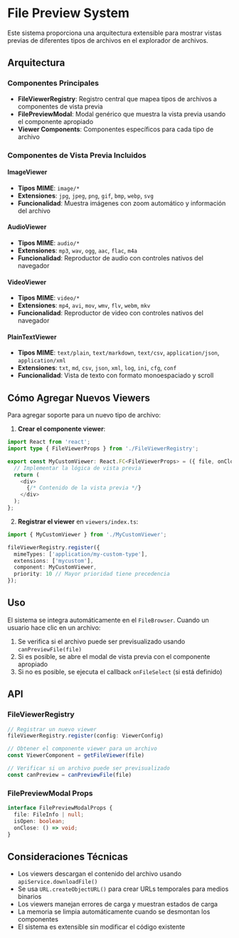 # File Preview System

Este sistema proporciona una arquitectura extensible para mostrar vistas previas de diferentes tipos de archivos en el explorador de archivos.

## Arquitectura

### Componentes Principales

- **FileViewerRegistry**: Registro central que mapea tipos de archivos a componentes de vista previa
- **FilePreviewModal**: Modal genérico que muestra la vista previa usando el componente apropiado
- **Viewer Components**: Componentes específicos para cada tipo de archivo

### Componentes de Vista Previa Incluidos

#### ImageViewer
- **Tipos MIME**: `image/*`
- **Extensiones**: `jpg`, `jpeg`, `png`, `gif`, `bmp`, `webp`, `svg`
- **Funcionalidad**: Muestra imágenes con zoom automático y información del archivo

#### AudioViewer
- **Tipos MIME**: `audio/*`
- **Extensiones**: `mp3`, `wav`, `ogg`, `aac`, `flac`, `m4a`
- **Funcionalidad**: Reproductor de audio con controles nativos del navegador

#### VideoViewer
- **Tipos MIME**: `video/*`
- **Extensiones**: `mp4`, `avi`, `mov`, `wmv`, `flv`, `webm`, `mkv`
- **Funcionalidad**: Reproductor de video con controles nativos del navegador

#### PlainTextViewer
- **Tipos MIME**: `text/plain`, `text/markdown`, `text/csv`, `application/json`, `application/xml`
- **Extensiones**: `txt`, `md`, `csv`, `json`, `xml`, `log`, `ini`, `cfg`, `conf`
- **Funcionalidad**: Vista de texto con formato monoespaciado y scroll

## Cómo Agregar Nuevos Viewers

Para agregar soporte para un nuevo tipo de archivo:

1. **Crear el componente viewer**:
```typescript
import React from 'react';
import type { FileViewerProps } from './FileViewerRegistry';

export const MyCustomViewer: React.FC<FileViewerProps> = ({ file, onClose }) => {
  // Implementar la lógica de vista previa
  return (
    <div>
      {/* Contenido de la vista previa */}
    </div>
  );
};
```

2. **Registrar el viewer** en `viewers/index.ts`:
```typescript
import { MyCustomViewer } from './MyCustomViewer';

fileViewerRegistry.register({
  mimeTypes: ['application/my-custom-type'],
  extensions: ['mycustom'],
  component: MyCustomViewer,
  priority: 10 // Mayor prioridad tiene precedencia
});
```

## Uso

El sistema se integra automáticamente en el `FileBrowser`. Cuando un usuario hace clic en un archivo:

1. Se verifica si el archivo puede ser previsualizado usando `canPreviewFile(file)`
2. Si es posible, se abre el modal de vista previa con el componente apropiado
3. Si no es posible, se ejecuta el callback `onFileSelect` (si está definido)

## API

### FileViewerRegistry

```typescript
// Registrar un nuevo viewer
fileViewerRegistry.register(config: ViewerConfig)

// Obtener el componente viewer para un archivo
const ViewerComponent = getFileViewer(file)

// Verificar si un archivo puede ser previsualizado
const canPreview = canPreviewFile(file)
```

### FilePreviewModal Props

```typescript
interface FilePreviewModalProps {
  file: FileInfo | null;
  isOpen: boolean;
  onClose: () => void;
}
```

## Consideraciones Técnicas

- Los viewers descargan el contenido del archivo usando `apiService.downloadFile()`
- Se usa `URL.createObjectURL()` para crear URLs temporales para medios binarios
- Los viewers manejan errores de carga y muestran estados de carga
- La memoria se limpia automáticamente cuando se desmontan los componentes
- El sistema es extensible sin modificar el código existente